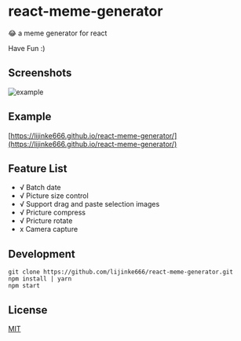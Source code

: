 # react-meme-generator
:joy: a meme generator for react

Have Fun :)

## Screenshots
![example](https://github.com/lijinke666/react-meme-generator/blob/master/assetsImg/example.gif)

## Example
[https://lijinke666.github.io/react-meme-generator/](https://lijinke666.github.io/react-meme-generator/)

## Feature List

- √ Batch date
- √ Picture size control
- √ Support drag and paste selection images
- √ Pricture compress
- √ Pricture rotate
- x Camera capture

## Development
```
git clone https://github.com/lijinke666/react-meme-generator.git
npm install | yarn
npm start
```

## License
[MIT](https://github.com/lijinke666/react-meme-generator/blob/master/LICENCE)
